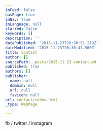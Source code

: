 ```yaml
---
inFeed: false
hasPage: true
inNav: true
inLanguage: null
starred: false
keywords: []
description: ''
datePublished: '2015-11-23T20:30:51.219Z'
dateModified: '2015-11-23T20:30:47.560Z'
title: Contact
author: []
sourcePath: _posts/2015-11-23-contact.md
published: true
authors: []
publisher:
  name: null
  domain: null
  url: null
  favicon: null
url: contact/index.html
_type: WebPage

---
```

fb / twitter / instagram